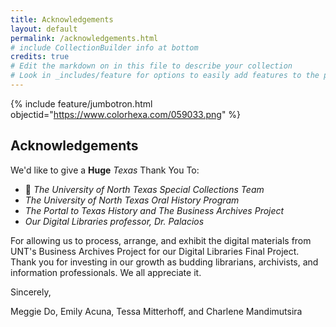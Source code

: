 ```yaml
---
title: Acknowledgements
layout: default
permalink: /acknowledgements.html
# include CollectionBuilder info at bottom
credits: true
# Edit the markdown on in this file to describe your collection
# Look in _includes/feature for options to easily add features to the page
---
```


{% include feature/jumbotron.html objectid="https://www.colorhexa.com/059033.png" %}

## Acknowledgements

We'd like to give a **Huge** *Texas* Thank You To: 

* 📗 *The University of North Texas Special Collections Team*
* *The University of North Texas Oral History Program*
* *The Portal to Texas History and The Business Archives Project*
* *Our Digital Libraries professor, Dr. Palacios*

For allowing us to process, arrange, and exhibit the digital materials from UNT's Business Archives Project for our Digital Libraries Final Project. Thank you for investing in our growth as budding librarians, archivists, and information professionals. We all appreciate it. 

Sincerely, 

Meggie Do, Emily Acuna, Tessa Mitterhoff, and Charlene Mandimutsira

  
  
